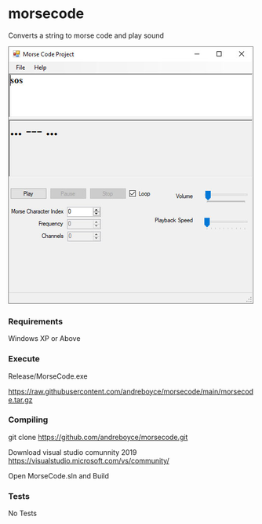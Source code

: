 # morsecode

Converts a string to morse code and play sound

![alt screenshot](https://raw.githubusercontent.com/andreboyce/morsecode/main/screenshot.jpg)

### Requirements

Windows XP or Above

### Execute

Release/MorseCode.exe

https://raw.githubusercontent.com/andreboyce/morsecode/main/morsecode.tar.gz

### Compiling

git clone https://github.com/andreboyce/morsecode.git

Download visual studio comunnity 2019 https://visualstudio.microsoft.com/vs/community/

Open MorseCode.sln and Build

### Tests

No Tests
